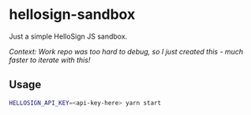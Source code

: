 # hellosign-sandbox

Just a simple HelloSign JS sandbox.

_Context: Work repo was too hard to debug, so I just created this - much faster to iterate with this!_

## Usage

```bash
HELLOSIGN_API_KEY=<api-key-here> yarn start
```
